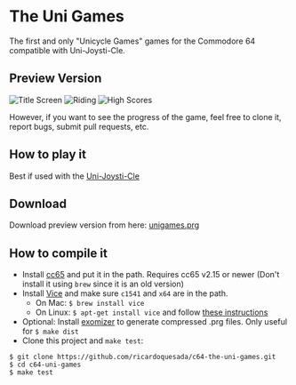 # The Uni Games

The first and only "Unicycle Games" games for the Commodore 64 compatible with Uni-Joysti-Cle.

## Preview Version

![Title Screen](https://lh3.googleusercontent.com/-lS8RLTwCrjg/VwLiawqXoHI/AAAAAAABdoU/VhVqIy8xSkglfyyL45PODNooTTixcZ1mgCCo/s288-Ic42/Screen%2BShot%2B2016-04-04%2Bat%2B2.38.14%2BPM.png)
![Riding](https://lh3.googleusercontent.com/-0AO3EXGssnE/VwLia951ibI/AAAAAAABdoc/WckCySb2-0oFOKJgvXXGUnmBJ0es2lMwACCo/s288-Ic42/Screen%2BShot%2B2016-04-04%2Bat%2B2.39.10%2BPM.png)
![High Scores](https://lh3.googleusercontent.com/-UQPThcDYF6w/VwLia-4tEaI/AAAAAAABdoY/I7FzbnVJTc4SdXxMbJIMrI5aa8KZwiUBgCCo/s288-Ic42/Screen%2BShot%2B2016-04-04%2Bat%2B2.40.39%2BPM.png)

However, if you want to see the progress of the game, feel free to clone it, report bugs, submit pull requests, etc.

## How to play it

Best if used with the [Uni-Joysti-Cle](https://github.com/ricardoquesada/unijoysticle)

## Download

Download preview version from here: [unigames.prg](https://github.com/ricardoquesada/c64-the-uni-games/raw/master/bin/unigames.prg)

## How to compile it

- Install [cc65](http://cc65.github.io/cc65/) and put it in the path. Requires cc65 v2.15 or newer (Don't install it using `brew` since it is an old version)
- Install [Vice](http://vice-emu.sourceforge.net/) and make sure `c1541` and `x64` are in the path.
    - On Mac: `$ brew install vice`
    - On Linux: `$ apt-get install vice` and follow [these instructions](http://iseborn.eu/wiki/index.php?title=Ubuntu/Install_and_set_up_VICE)
- Optional: Install [exomizer](http://hem.bredband.net/magli143/exo/) to generate compressed .prg files. Only useful for `$ make dist`
- Clone this project and `make test`:

```
$ git clone https://github.com/ricardoquesada/c64-the-uni-games.git
$ cd c64-uni-games
$ make test
```

